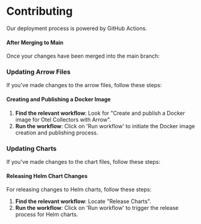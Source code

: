 # Contributing

Our deployment process is powered by GitHub Actions.

#### After Merging to Main

Once your changes have been merged into the main branch:

### Updating Arrow Files

If you've made changes to the arrow files, follow these steps:

#### Creating and Publishing a Docker Image

1. **Find the relevant workflow**: Look for "Create and publish a Docker image for Otel Collectors with Arrow".
2. **Run the workflow**: Click on 'Run workflow' to initiate the Docker image creation and publishing process.

### Updating Charts

If you've made changes to the chart files, follow these steps:

#### Releasing Helm Chart Changes

For releasing changes to Helm charts, follow these steps:

1. **Find the relevant workflow**: Locate "Release Charts".
2. **Run the workflow**: Click on 'Run workflow' to trigger the release process for Helm charts.

